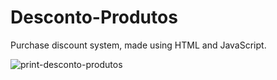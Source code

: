 # Desconto-Produtos
Purchase discount system, made using HTML and JavaScript.<br>

![print-desconto-produtos](https://github.com/user-attachments/assets/0a877d05-47c7-48e1-98b4-8d6647023e4d)
